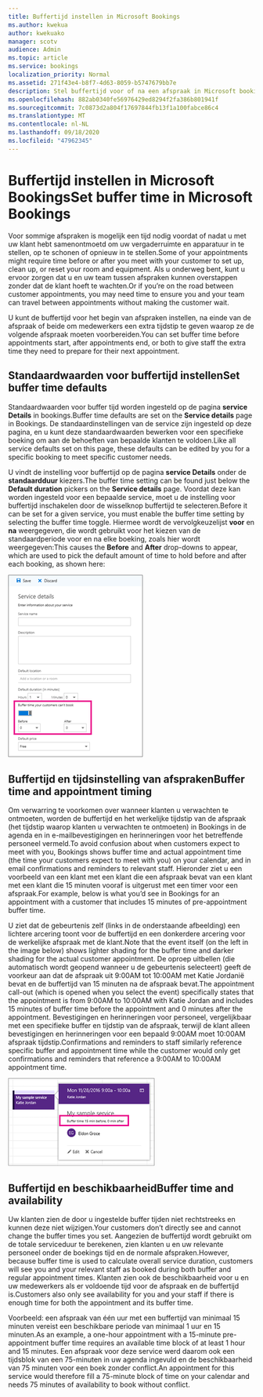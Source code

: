 ```yaml
---
title: Buffertijd instellen in Microsoft Bookings
ms.author: kwekua
author: kwekuako
manager: scotv
audience: Admin
ms.topic: article
ms.service: bookings
localization_priority: Normal
ms.assetid: 271f43e4-b8f7-4d63-8059-b5747679bb7e
description: Stel buffertijd voor of na een afspraak in Microsoft bookings in om tijd te bieden voor het opschonen of opnieuw instellen van apparatuur.
ms.openlocfilehash: 882ab0340fe56976429ed8294f2fa386b801941f
ms.sourcegitcommit: 7c0873d2a804f17697844fb13f1a100fabce86c4
ms.translationtype: MT
ms.contentlocale: nl-NL
ms.lasthandoff: 09/18/2020
ms.locfileid: "47962345"
---
```

# <a name="set-buffer-time-in-microsoft-bookings"></a><span data-ttu-id="6bff3-103">Buffertijd instellen in Microsoft Bookings</span><span class="sxs-lookup"><span data-stu-id="6bff3-103">Set buffer time in Microsoft Bookings</span></span>

<span data-ttu-id="6bff3-104">Voor sommige afspraken is mogelijk een tijd nodig voordat of nadat u met uw klant hebt samenontmoetd om uw vergaderruimte en apparatuur in te stellen, op te schonen of opnieuw in te stellen.</span><span class="sxs-lookup"><span data-stu-id="6bff3-104">Some of your appointments might require time before or after you meet with your customer to set up, clean up, or reset your room and equipment.</span></span> <span data-ttu-id="6bff3-105">Als u onderweg bent, kunt u ervoor zorgen dat u en uw team tussen afspraken kunnen overstappen zonder dat de klant hoeft te wachten.</span><span class="sxs-lookup"><span data-stu-id="6bff3-105">Or if you’re on the road between customer appointments, you may need time to ensure you and your team can travel between appointments without making the customer wait.</span></span>

<span data-ttu-id="6bff3-106">U kunt de buffertijd voor het begin van afspraken instellen, na einde van de afspraak of beide om medewerkers een extra tijdstip te geven waarop ze de volgende afspraak moeten voorbereiden.</span><span class="sxs-lookup"><span data-stu-id="6bff3-106">You can set buffer time before appointments start, after appointments end, or both to give staff the extra time they need to prepare for their next appointment.</span></span>

## <a name="set-buffer-time-defaults"></a><span data-ttu-id="6bff3-107">Standaardwaarden voor buffertijd instellen</span><span class="sxs-lookup"><span data-stu-id="6bff3-107">Set buffer time defaults</span></span>

<span data-ttu-id="6bff3-108">Standaardwaarden voor buffer tijd worden ingesteld op de pagina **service Details** in bookings.</span><span class="sxs-lookup"><span data-stu-id="6bff3-108">Buffer time defaults are set on the **Service details** page in Bookings.</span></span> <span data-ttu-id="6bff3-109">De standaardinstellingen van de service zijn ingesteld op deze pagina, en u kunt deze standaardwaarden bewerken voor een specifieke boeking om aan de behoeften van bepaalde klanten te voldoen.</span><span class="sxs-lookup"><span data-stu-id="6bff3-109">Like all service defaults set on this page, these defaults can be edited by you for a specific booking to meet specific customer needs.</span></span>

<span data-ttu-id="6bff3-110">U vindt de instelling voor buffertijd op de pagina **service Details** onder de **standaardduur** kiezers.</span><span class="sxs-lookup"><span data-stu-id="6bff3-110">The buffer time setting can be found just below the **Default duration** pickers on the **Service details** page.</span></span> <span data-ttu-id="6bff3-111">Voordat deze kan worden ingesteld voor een bepaalde service, moet u de instelling voor buffertijd inschakelen door de wisselknop buffertijd te selecteren.</span><span class="sxs-lookup"><span data-stu-id="6bff3-111">Before it can be set for a given service, you must enable the buffer time setting by selecting the buffer time toggle.</span></span> <span data-ttu-id="6bff3-112">Hiermee wordt de vervolgkeuzelijst **voor** en **na** weergegeven, die wordt gebruikt voor het kiezen van de standaardperiode voor en na elke boeking, zoals hier wordt weergegeven:</span><span class="sxs-lookup"><span data-stu-id="6bff3-112">This causes the **Before** and **After** drop-downs to appear, which are used to pick the default amount of time to hold before and after each booking, as shown here:</span></span>

   ![Afbeelding van Bookings met een buffertijd ingeschakeld](../media/bookings-buffertime.png)

## <a name="buffer-time-and-appointment-timing"></a><span data-ttu-id="6bff3-114">Buffertijd en tijdsinstelling van afspraken</span><span class="sxs-lookup"><span data-stu-id="6bff3-114">Buffer time and appointment timing</span></span>

<span data-ttu-id="6bff3-115">Om verwarring te voorkomen over wanneer klanten u verwachten te ontmoeten, worden de buffertijd en het werkelijke tijdstip van de afspraak (het tijdstip waarop klanten u verwachten te ontmoeten) in Bookings in de agenda en in e-mailbevestigingen en herinneringen voor het betreffende personeel vermeld.</span><span class="sxs-lookup"><span data-stu-id="6bff3-115">To avoid confusion about when customers expect to meet with you, Bookings shows buffer time and actual appointment time (the time your customers expect to meet with you) on your calendar, and in email confirmations and reminders to relevant staff.</span></span> <span data-ttu-id="6bff3-116">Hieronder ziet u een voorbeeld van een klant met een klant die een afspraak bevat van een klant met een klant die 15 minuten vooraf is uitgerust met een timer voor een afspraak.</span><span class="sxs-lookup"><span data-stu-id="6bff3-116">For example, below is what you’d see in Bookings for an appointment with a customer that includes 15 minutes of pre-appointment buffer time.</span></span>

<span data-ttu-id="6bff3-117">U ziet dat de gebeurtenis zelf (links in de onderstaande afbeelding) een lichtere arcering toont voor de buffertijd en een donkerdere arcering voor de werkelijke afspraak met de klant.</span><span class="sxs-lookup"><span data-stu-id="6bff3-117">Note that the event itself (on the left in the image below) shows lighter shading for the buffer time and darker shading for the actual customer appointment.</span></span> <span data-ttu-id="6bff3-118">De oproep uitbellen (die automatisch wordt geopend wanneer u de gebeurtenis selecteert) geeft de voorkeur aan dat de afspraak uit 9:00AM tot 10:00AM met Katie Jordanië bevat en de buffertijd van 15 minuten na de afspraak bevat.</span><span class="sxs-lookup"><span data-stu-id="6bff3-118">The appointment call-out (which is opened when you select the event) specifically states that the appointment is from 9:00AM to 10:00AM with Katie Jordan and includes 15 minutes of buffer time before the appointment and 0 minutes after the appointment.</span></span> <span data-ttu-id="6bff3-119">Bevestigingen en herinneringen voor personeel, vergelijkbaar met een specifieke buffer en tijdstip van de afspraak, terwijl de klant alleen bevestigingen en herinneringen voor een bepaald 9:00AM moet 10:00AM afspraak tijdstip.</span><span class="sxs-lookup"><span data-stu-id="6bff3-119">Confirmations and reminders to staff similarly reference specific buffer and appointment time while the customer would only get confirmations and reminders that reference a 9:00AM to 10:00AM appointment time.</span></span>

   ![Afbeelding van een gesprek in de agenda van een afspraak met een buffertijd weergegeven](../media/bookings-buffertime-callout.png)

## <a name="buffer-time-and-availability"></a><span data-ttu-id="6bff3-121">Buffertijd en beschikbaarheid</span><span class="sxs-lookup"><span data-stu-id="6bff3-121">Buffer time and availability</span></span>

<span data-ttu-id="6bff3-122">Uw klanten zien de door u ingestelde buffer tijden niet rechtstreeks en kunnen deze niet wijzigen.</span><span class="sxs-lookup"><span data-stu-id="6bff3-122">Your customers don’t directly see and cannot change the buffer times you set.</span></span> <span data-ttu-id="6bff3-123">Aangezien de buffertijd wordt gebruikt om de totale serviceduur te berekenen, zien klanten u en uw relevante personeel onder de boekings tijd en de normale afspraken.</span><span class="sxs-lookup"><span data-stu-id="6bff3-123">However, because buffer time is used to calculate overall service duration, customers will see you and your relevant staff as booked during both buffer and regular appointment times.</span></span> <span data-ttu-id="6bff3-124">Klanten zien ook de beschikbaarheid voor u en uw medewerkers als er voldoende tijd voor de afspraak en de buffertijd is.</span><span class="sxs-lookup"><span data-stu-id="6bff3-124">Customers also only see availability for you and your staff if there is enough time for both the appointment and its buffer time.</span></span>

<span data-ttu-id="6bff3-125">Voorbeeld: een afspraak van één uur met een buffertijd van minimaal 15 minuten vereist een beschikbare periode van minimaal 1 uur en 15 minuten.</span><span class="sxs-lookup"><span data-stu-id="6bff3-125">As an example, a one-hour appointment with a 15-minute pre-appointment buffer time requires an available time block of at least 1 hour and 15 minutes.</span></span> <span data-ttu-id="6bff3-126">Een afspraak voor deze service werd daarom ook een tijdsblok van een 75-minuten in uw agenda ingevuld en de beschikbaarheid van 75 minuten voor een boek zonder conflict.</span><span class="sxs-lookup"><span data-stu-id="6bff3-126">An appointment for this service would therefore fill a 75-minute block of time on your calendar and needs 75 minutes of availability to book without conflict.</span></span>
